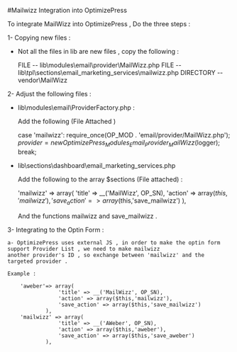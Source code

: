 #Mailwizz Integration into OptimizePress 

To integrate MailWizz into OptimizePress , Do the three steps :

1- Copying new files :

+ Not all the files in lib are new files , copy the following : 

	FILE 	  --  lib\modules\email\provider\MailWizz.php
	FILE 	  --  lib\tpl\sections\email_marketing_services\mailwizz.php
	DIRECTORY --  vendor\MailWizz

2- Adjust the following files :

+ lib\modules\email\ProviderFactory.php : 
   
   Add the following (File Attached )

	case 'mailwizz':
              	require_once(OP_MOD . 'email/provider/MailWizz.php');
                $provider = new OptimizePress_Modules_Email_Provider_MailWizz($logger);
                break;	

+ lib\sections\dashboard\email_marketing_services.php

   Add the following to the array  $sections (File attached) : 
 	
	'mailwizz' => array(
                    'title' => __('MailWizz', OP_SN),
                    'action' => array($this,'mailwizz'),
                    'save_action' => array($this,'save_mailwizz')
                ),

   And the functions mailwizz and save_mailwizz .
	

3- Integrating to the Optin Form : 

	a- OptimizePress uses external JS , in order to make the optin form support Provider List , we need to make mailwizz 
	another provider's ID , so exchange between 'mailwizz' and the targeted provider .

	Example : 
	 
		'aweber'=> array(
                    'title' => __('MailWizz', OP_SN),
                    'action' => array($this,'mailwizz'),
                    'save_action' => array($this,'save_mailwizz')
                ),
		'mailwizz' => array(
                    'title' => __('AWeber', OP_SN),
                    'action' => array($this,'aweber'),
                    'save_action' => array($this,'save_aweber')
                ),
